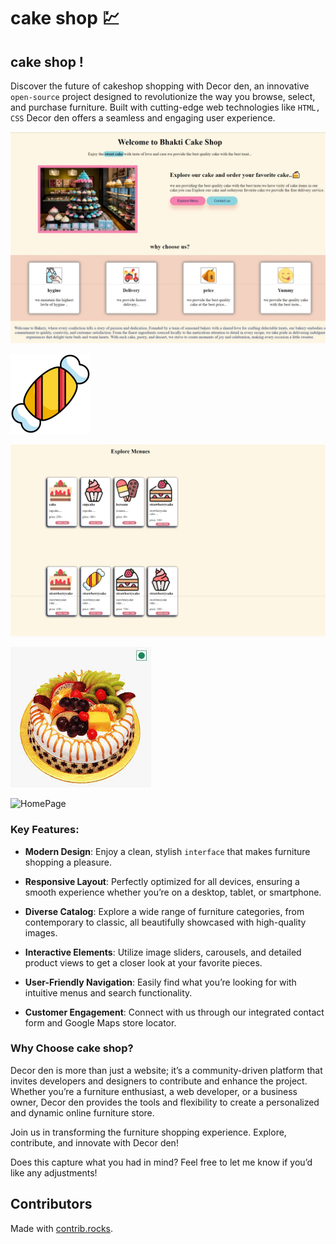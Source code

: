 # cake shop 💹

## cake shop !


Discover the future of cakeshop shopping with Decor den, an innovative `open-source` project designed to revolutionize the way you browse, select, and purchase furniture. Built with cutting-edge web technologies like `HTML, CSS` Decor den offers a seamless and engaging user experience.

![HomePage](./img/123.jpeg)

![HomePage](./img/meues/toffee%20choco.png)

![HomePage](./img/6.jpeg)

![HomePage](./img/egglesscake.jpg)

![HomePage](./images/githubimg/img5.png)

### Key Features:
- <b>Modern Design</b>: Enjoy a clean, stylish `interface` that makes furniture shopping a pleasure.

- <b>Responsive Layout</b>: Perfectly optimized for all devices, ensuring a smooth experience whether you’re on a desktop, tablet, or smartphone.

- <b>Diverse Catalog</b>: Explore a wide range of furniture categories, from contemporary to classic, all beautifully showcased with high-quality images.

- <b>Interactive Elements</b>: Utilize image sliders, carousels, and detailed product views to get a closer look at your favorite pieces.

- <b>User-Friendly Navigation</b>: Easily find what you’re looking for with intuitive menus and search functionality.

- <b>Customer Engagement</b>: Connect with us through our integrated contact form and Google Maps store locator.


### Why Choose cake shop?
Decor den is more than just a website; it’s a community-driven platform that invites developers and designers to contribute and enhance the project. Whether you’re a furniture enthusiast, a web developer, or a business owner, Decor den provides the tools and flexibility to create a personalized and dynamic online furniture store.

Join us in transforming the furniture shopping experience. Explore, contribute, and innovate with Decor den!

Does this capture what you had in mind? Feel free to let me know if you’d like any adjustments!

## Contributors

<a href="https://github.com/BhaktiDethe/bhakti-sweet-shop">
  
</a>

Made with [contrib.rocks](https://contrib.rocks).